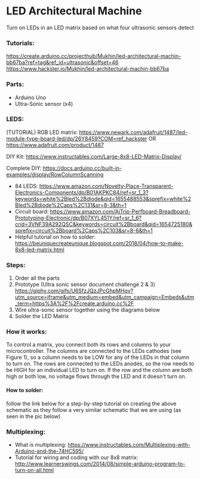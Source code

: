 # LED Architectural Machine
Turn on LEDs in an LED matrix based on what four ultrasonic sensors detect

### Tutorials: 

https://create.arduino.cc/projecthub/Mukhin/led-architectural-machin-bb67ba?ref=tag&ref_id=ultrasonic&offset=46 
https://www.hackster.io/Mukhin/led-architectural-machin-bb67ba  

### Parts:
- Arduino Uno 
- Ultra-Sonic sensor (x4) 

### LEDS: 

(TUTORIAL) RGB LED matrix: https://www.newark.com/adafruit/1487/led-module-type-board-led/dp/26Y8459?COM=ref_hackster OR https://www.adafruit.com/product/1487 

DIY Kit: https://www.instructables.com/Large-8x8-LED-Matrix-Display/ 

Complete DIY: https://docs.arduino.cc/built-in-examples/display/RowColumnScanning 
- 84 LEDS: https://www.amazon.com/Novelty-Place-Transparent-Electronics-Components/dp/B01AKPKC84/ref=sr_1_3?keywords=white%2Bled%2Bdiode&qid=1655488553&sprefix=white%2Bled%2Bdiode%2Caps%2C131&sr=8-3&th=1  
- Circuit board: https://www.amazon.com/AiTrip-Perfboard-Breadboard-Prototyping-Electronic/dp/B07XYL451Y/ref=sr_1_6?crid=3VNF39A292QSC&keywords=circuit%2Bboard&qid=1654725180&sprefix=circuit%2Bboard%2Caps%2C103&sr=8-6&th=1   
- Helpful tutorial on how to solder: https://beuniquecreateunique.blogspot.com/2018/04/how-to-make-8x8-led-matrix.html

### Steps: 
1. Order all the parts
2. Prototype (Ultra sonic sensor document challenge 2 & 3)
   https://giphy.com/gifs/U6SfzJQzJPcGhpMHqy?utm_source=iframe&utm_medium=embed&utm_campaign=Embeds&utm_term=https%3A%2F%2Fcreate.arduino.cc%2F 
3. Wire ultra-sonic sensor together using the diagrams below
4. Solder the LED Matrix

### How it works: 
To control a matrix, you connect both its rows and columns to your microcontroller. The columns are connected to the LEDs cathodes (see Figure 1), so a column needs to be LOW for any of the LEDs in that column to turn on. The rows are connected to the LEDs anodes, so the row needs to be HIGH for an individual LED to turn on. If the row and the column are both high or both low, no voltage flows through the LED and it doesn't turn on. 

#### How to solder: 
follow the link below for a step-by-step tutorial on creating the above schematic as they follow a very similar schematic that we are using (as seen in the pic below) 

### Multiplexing:  
- What is multiplexing: https://www.instructables.com/Multiplexing-with-Arduino-and-the-74HC595/  
- Tutorial for wiring and coding with our 8x8 matrix: http://www.learnerswings.com/2014/08/simple-arduino-program-to-turn-on-all.html  

